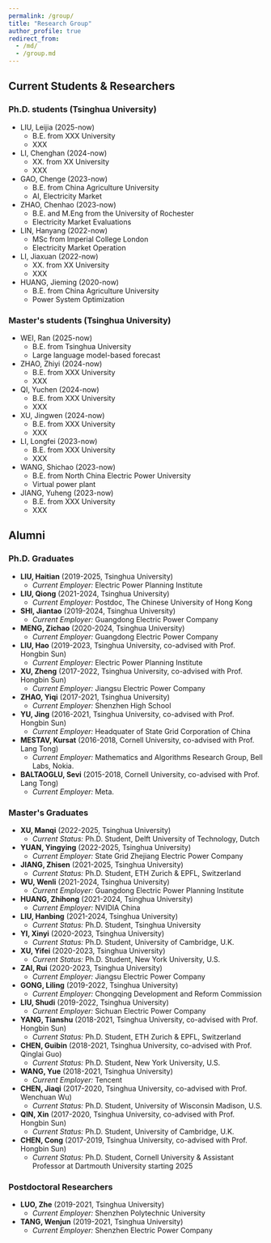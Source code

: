 ```yaml
---
permalink: /group/
title: "Research Group"
author_profile: true
redirect_from: 
  - /md/
  - /group.md
---
```


## Current Students & Researchers

### Ph.D. students (Tsinghua University)

- LIU, Leijia (2025-now)
  - B.E. from XXX University 
  - XXX
- LI, Chenghan (2024-now)
  - XX. from XX University 
  - XXX
- GAO, Chenge (2023-now)
  - B.E. from China Agriculture University 
  - AI, Electricity Market
- ZHAO, Chenhao (2023-now)
  - B.E. and M.Eng from the University of Rochester
  - Electricity Market Evaluations
- LIN, Hanyang (2022-now)
  - MSc from lmperial College London
  - Electricity Market Operation
- LI, Jiaxuan (2022-now)
  - XX. from XX University 
  - XXX
- HUANG, Jieming (2020-now)
  - B.E. from China Agriculture University 
  - Power System Optimization

### Master's students (Tsinghua University)

- WEI, Ran (2025-now)
  - B.E. from Tsinghua University
  - Large language model-based forecast
- ZHAO, Zhiyi (2024-now)
  - B.E. from XXX University 
  - XXX
- QI, Yuchen (2024-now)
  - B.E. from XXX University 
  - XXX
- XU, Jingwen (2024-now)
  - B.E. from XXX University 
  - XXX
- LI, Longfei (2023-now)
  - B.E. from XXX University 
  - XXX
- WANG, Shichao (2023-now)
  - B.E. from North China Electric Power University
  - Virtual power plant 
- JIANG, Yuheng (2023-now)
  - B.E. from XXX University 
  - XXX


## Alumni

### Ph.D. Graduates

- **LIU, Haitian** (2019-2025, Tsinghua University)
  - *Current Employer:* Electric Power Planning Institute
- **LIU, Qiong** (2021-2024, Tsinghua University)
  - *Current Employer:* Postdoc, The Chinese University of Hong Kong
- **SHI, Jiantao** (2019-2024, Tsinghua University)
  - *Current Employer:* Guangdong Electric Power Company
- **MENG, Zichao** (2020-2024, Tsinghua University)
  - *Current Employer:* Guangdong Electric Power Company
- **LIU, Hao** (2019-2023, Tsinghua University, co-advised with Prof. Hongbin Sun)
  - *Current Employer:* Electric Power Planning Institute
- **XU, Zheng** (2017-2022, Tsinghua University, co-advised with Prof. Hongbin Sun)
  - *Current Employer:* Jiangsu Electric Power Company
- **ZHAO, Yiqi** (2017-2021, Tsinghua University)
  - *Current Employer:* Shenzhen High School
- **YU, Jing** (2016-2021, Tsinghua University, co-advised with Prof. Hongbin Sun)
  - *Current Employer:* Headquater of State Grid Corporation of China
- **MESTAV, Kursat** (2016-2018, Cornell University, co-advised with Prof. Lang Tong)
  - *Current Employer:* Mathematics and Algorithms Research Group, Bell Labs, Nokia.
- **BALTAOGLU, Sevi** (2015-2018, Cornell University, co-advised with Prof. Lang Tong)
  - *Current Employer:* Meta.

### Master's Graduates

- **XU, Manqi** (2022-2025, Tsinghua University)
  - *Current Status:* Ph.D. Student, Delft University of Technology, Dutch
- **YUAN, Yingying** (2022-2025, Tsinghua University)
  - *Current Employer:* State Grid Zhejiang Electric Power Company
- **JIANG, Zhisen** (2021-2025, Tsinghua University)
  - *Current Status:* Ph.D. Student, ETH Zurich & EPFL, Switzerland
- **WU, Wenli** (2021-2024, Tsinghua University)
  - *Current Employer:* Guangdong Electric Power Planning Institute
- **HUANG, Zhihong** (2021-2024, Tsinghua University)
  - *Current Employer:* NVIDIA China
- **LIU, Hanbing** (2021-2024, Tsinghua University)
  - *Current Status:* Ph.D. Student, Tsinghua University
- **YI, Xinyi** (2020-2023, Tsinghua University)
  - *Current Status:* Ph.D. Student, University of Cambridge, U.K.
- **XU, Yifei** (2020-2023, Tsinghua University)
  - *Current Status:* Ph.D. Student, New York University, U.S.
- **ZAI, Rui** (2020-2023, Tsinghua University)
  - *Current Employer:* Jiangsu Electric Power Company
- **GONG, Liling** (2019-2022, Tsinghua University)
  - *Current Employer:* Chongqing Development and Reform Commission
- **LIU, Shudi** (2019-2022, Tsinghua University)
  - *Current Employer:* Sichuan Electric Power Company
- **YANG, Tianshu** (2018-2021, Tsinghua University, co-advised with Prof. Hongbin Sun)
  - *Current Status:* Ph.D. Student, ETH Zurich & EPFL, Switzerland
- **CHEN, Guibin** (2018-2021, Tsinghua University, co-advised with Prof. Qinglai Guo)
  - *Current Status:* Ph.D. Student, New York University, U.S.
- **WANG, Yue** (2018-2021, Tsinghua University)
  - *Current Employer:* Tencent
- **CHEN, Jiaqi** (2017-2020, Tsinghua University, co-advised with Prof. Wenchuan Wu)
  - *Current Status:* Ph.D. Student, University of Wisconsin Madison, U.S.
- **QIN, Xin** (2017-2020, Tsinghua University, co-advised with Prof. Hongbin Sun)
  - *Current Status:* Ph.D. Student, University of Cambridge, U.K.
- **CHEN, Cong** (2017-2019, Tsinghua University, co-advised with Prof. Hongbin Sun)
  - *Current Status:* Ph.D. Student, Cornell University & Assistant Professor at Dartmouth University starting 2025

### Postdoctoral Researchers

- **LUO, Zhe** (2019-2021, Tsinghua University)
  - *Current Employer:* Shenzhen Polytechnic University
- **TANG, Wenjun** (2019-2021, Tsinghua University)
  - *Current Employer:* Shenzhen Electric Power Company
